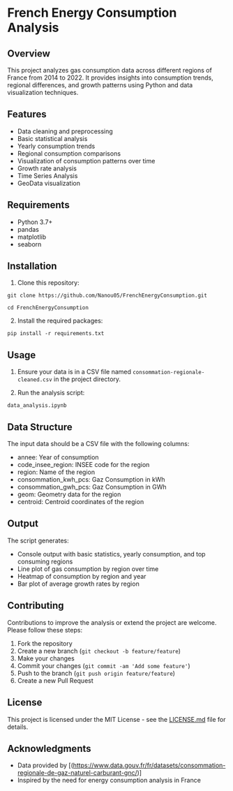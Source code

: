 # French Energy Consumption Analysis

## Overview

This project analyzes gas consumption data across different regions of France from 2014 to 2022. It provides insights into consumption trends, regional differences, and growth patterns using Python and data visualization techniques.

## Features

- Data cleaning and preprocessing
- Basic statistical analysis
- Yearly consumption trends
- Regional consumption comparisons
- Visualization of consumption patterns over time
- Growth rate analysis
- Time Series Analysis
- GeoData visualization

## Requirements

- Python 3.7+
- pandas
- matplotlib
- seaborn

## Installation

1. Clone this repository:
```
git clone https://github.com/Nanou05/FrenchEnergyConsumption.git
```
```
cd FrenchEnergyConsumption
```
2. Install the required packages:
```
pip install -r requirements.txt
```
## Usage

1. Ensure your data is in a CSV file named `consommation-regionale-cleaned.csv` in the project directory.

2. Run the analysis script:
```
data_analysis.ipynb
```

## Data Structure

The input data should be a CSV file with the following columns:
- annee: Year of consumption
- code_insee_region: INSEE code for the region
- region: Name of the region
- consommation_kwh_pcs: Gaz Consumption in kWh
- consommation_gwh_pcs: Gaz Consumption in GWh
- geom: Geometry data for the region
- centroid: Centroid coordinates of the region

## Output

The script generates:
- Console output with basic statistics, yearly consumption, and top consuming regions
- Line plot of gas consumption by region over time
- Heatmap of consumption by region and year
- Bar plot of average growth rates by region

## Contributing

Contributions to improve the analysis or extend the project are welcome. Please follow these steps:

1. Fork the repository
2. Create a new branch (`git checkout -b feature/feature`)
3. Make your changes
4. Commit your changes (`git commit -am 'Add some feature'`)
5. Push to the branch (`git push origin feature/feature`)
6. Create a new Pull Request

## License

This project is licensed under the MIT License - see the [LICENSE.md](LICENSE.md) file for details.

## Acknowledgments

- Data provided by [(https://www.data.gouv.fr/fr/datasets/consommation-regionale-de-gaz-naturel-carburant-gnc/)]
- Inspired by the need for energy consumption analysis in France
